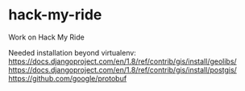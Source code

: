 # hack-my-ride
Work on Hack My Ride

Needed installation beyond virtualenv:
https://docs.djangoproject.com/en/1.8/ref/contrib/gis/install/geolibs/
https://docs.djangoproject.com/en/1.8/ref/contrib/gis/install/postgis/
https://github.com/google/protobuf
